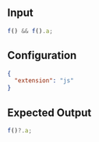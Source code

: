 
## Input
```javascript input
f() && f().a;
```

## Configuration
```json configuration
{
  "extension": "js"
}
```

## Expected Output
```javascript expected output
f()?.a;
```
